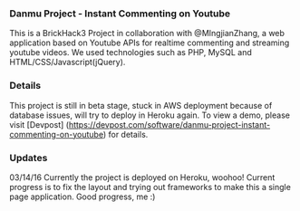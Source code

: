 ### Danmu Project - Instant Commenting on Youtube
This is a BrickHack3 Project in collaboration with @MIngjianZhang, a web application based on Youtube APIs for realtime commenting and streaming youtube videos. We used technologies such as PHP, MySQL and HTML/CSS/Javascript(jQuery). 
### Details
This project is still in beta stage, stuck in AWS deployment because of database issues, will try to deploy in Heroku again. 
To view a demo, please visit [Devpost] (https://devpost.com/software/danmu-project-instant-commenting-on-youtube) for details. 

### Updates
03/14/16
Currently the project is deployed on Heroku, woohoo! Current progress is to fix the layout and trying out frameworks to make this a single page application. Good progress, me :)
